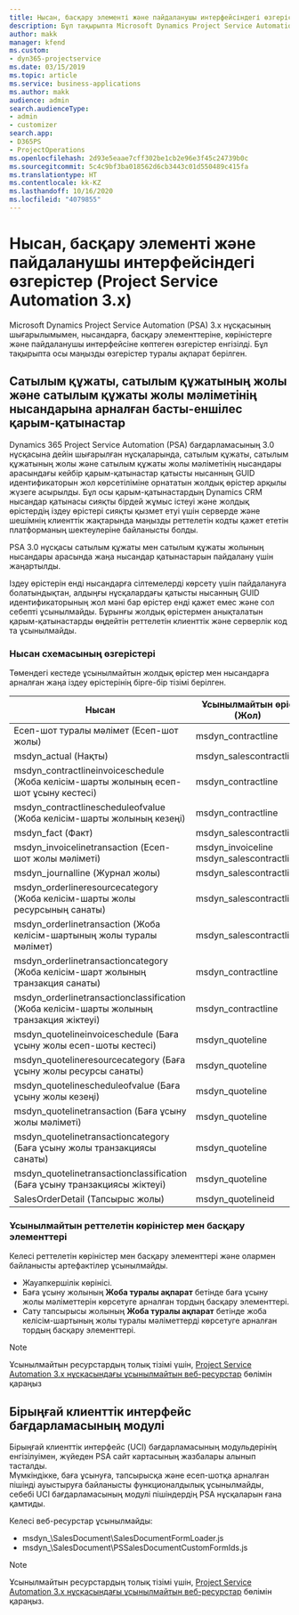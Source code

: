 ```yaml
---
title: Нысан, басқару элементі және пайдаланушы интерфейсіндегі өзгерістер (Project Service Automation 3.x)
description: Бұл тақырыпта Microsoft Dynamics Project Service Automation 3.x нұсқасы үшін шешім өзгерістері сипатталған.
author: makk
manager: kfend
ms.custom:
- dyn365-projectservice
ms.date: 03/15/2019
ms.topic: article
ms.service: business-applications
ms.author: makk
audience: admin
search.audienceType:
- admin
- customizer
search.app:
- D365PS
- ProjectOperations
ms.openlocfilehash: 2d93e5eaae7cff302be1cb2e96e3f45c24739b0c
ms.sourcegitcommit: 5c4c9bf3ba018562d6cb3443c01d550489c415fa
ms.translationtype: HT
ms.contentlocale: kk-KZ
ms.lasthandoff: 10/16/2020
ms.locfileid: "4079855"
---
```

# <a name="entity-control-and-user-interface-changes-project-service-automation-3x"></a>Нысан, басқару элементі және пайдаланушы интерфейсіндегі өзгерістер (Project Service Automation 3.x)
Microsoft Dynamics Project Service Automation (PSA) 3.x нұсқасының шығарылымымен, нысандарға, басқару элементтеріне, көріністерге және пайдаланушы интерфейсіне көптеген өзгерістер енгізілді. Бұл тақырыпта осы маңызды өзгерістер туралы ақпарат берілген.

## <a name="parent-child-relationships-for-sales-document-sales-document-line-sales-document-line-detail-entities"></a>Сатылым құжаты, сатылым құжатының жолы және сатылым құжаты жолы мәліметінің нысандарына арналған басты-еншілес қарым-қатынастар
Dynamics 365 Project Service Automation (PSA) бағдарламасының 3.0 нұсқасына дейін шығарылған нұсқаларында, сатылым құжаты, сатылым құжатының жолы және сатылым құжаты жолы мәліметінің нысандары арасындағы кейбір қарым-қатынастар қатысты нысанның GUID идентификаторын жол көрсетіліміне орнататын жолдық өрістер арқылы жүзеге асырылды. Бұл осы қарым-қатынастардың Dynamics CRM нысандар қатынасы сияқты бірдей жұмыс істеуі және жолдық өрістердің іздеу өрістері сияқты қызмет етуі үшін серверде және шешімнің клиенттік жақтарында маңызды реттелетін кодты қажет ететін платформаның шектеулеріне байланысты болды.

PSA 3.0 нұсқасы сатылым құжаты мен сатылым құжаты жолының нысандары арасында жаңа нысандар қатынастарын пайдалану үшін жаңартылды.

Іздеу өрістерін енді нысандарға сілтемелерді көрсету үшін пайдалануға болатындықтан, алдыңғы нұсқалардағы қатысты нысанның GUID идентификаторының жол мәні бар өрістер енді қажет емес және сол себепті ұсынылмайды. Бұрынғы жолдық өрістермен анықталатын қарым-қатынастарды өңдейтін реттелетін клиенттік және серверлік код та ұсынылмайды.

### <a name="entity-schema-changes"></a>Нысан схемасының өзгерістері
Төмендегі кестеде ұсынылмайтын жолдық өрістер мен нысандарға арналған жаңа іздеу өрістерінің бірге-бір тізімі берілген. 

 Нысан |   Ұсынылмайтын өріс (Жол) | Жаңа өріс (Іздеу)
--- | --- | ---
Есеп-шот туралы мәлімет (Есеп-шот жолы) |  msdyn_contractline |    msdyn_contractlineid
msdyn_actual (Нақты) | msdyn_salescontractline |   msdyn_salescontractlineid
msdyn_contractlineinvoiceschedule (Жоба келісім-шарты жолының есеп-шот ұсыну кестесі) |    msdyn_contractline |    msdyn_contractlineid
msdyn_contractlinescheduleofvalue (Жоба келісім-шарты жолының кезеңі) |   msdyn_contractline |    msdyn_contractlineid
msdyn_fact (Факт) | msdyn_salescontractline |   msdyn_salescontractlineid
msdyn_invoicelinetransaction (Есеп-шот жолы мәліметі) | msdyn_invoiceline <br> msdyn_salescontractline | msdyn_invoicelineid <br> msdyn_salescontractlineid
msdyn_journalline (Журнал жолы) |  msdyn_salescontractline |   msdyn_salescontractlineid
msdyn_orderlineresourcecategory (Жоба келісім-шарты жолы ресурсының санаты) | msdyn_salescontractline |   msdyn_contractlineid
msdyn_orderlinetransaction (Жоба келісім-шартының жолы туралы мәлімет) | msdyn_salescontractline |   msdyn_salescontractlineid
msdyn_orderlinetransactioncategory (Жоба келісім-шарт жолының транзакция санаты) |   msdyn_contractline |    msdyn_contractlineid
msdyn_orderlinetransactionclassification (Жоба келісім-шарты жолының транзакция жіктеуі) |   msdyn_contractline |    msdyn_contractlineid
msdyn_quotelineinvoiceschedule (Баға ұсыну жолы есеп-шоты кестесі) |  msdyn_quoteline |   msdyn_quotelineid
msdyn_quotelineresourcecategory (Баға ұсыну жолы ресурсы санаты) |    msdyn_quoteline |   msdyn_quotelineid
msdyn_quotelinescheduleofvalue (Баға ұсыну жолы кезеңі) | msdyn_quoteline |   msdyn_quotelineid
msdyn_quotelinetransaction (Баға ұсыну жолы мәліметі) |    msdyn_quoteline |   msdyn_quotelineid
msdyn_quotelinetransactioncategory (Баға ұсыну жолы транзакциясы санаты) |  msdyn_quoteline |   msdyn_quotelineid
msdyn_quotelinetransactionclassification (Баға ұсыну транзакциясы жіктеуі) |  msdyn_quoteline |   msdyn_quotelineid
SalesOrderDetail (Тапсырыс жолы) | msdyn_quotelineid | msdyn_quoteline 

### <a name="deprecated-custom-views-and-controls"></a>Ұсынылмайтын реттелетін көріністер мен басқару элементтері
Келесі реттелетін көріністер мен басқару элементтері және олармен байланысты артефактілер ұсынылмайды.

- Жауапкершілік көрінісі.
- Баға ұсыну жолының **Жоба туралы ақпарат** бетінде баға ұсыну жолы мәліметтерін көрсетуге арналған тордың басқару элементтері.
- Сату тапсырысы жолының **Жоба туралы ақпарат** бетінде жоба келісім-шартының жолы туралы мәліметтерді көрсетуге арналған тордың басқару элементтері.

> [!NOTE]
> Ұсынылмайтын ресурстардың толық тізімі үшін, [Project Service Automation 3.x нұсқасындағы ұсынылмайтын веб-ресурстар](../developer-guides/web-resources-deprecated-v3.x.md) бөлімін қараңыз

## <a name="unified-client-interface-app-module"></a>Бірыңғай клиенттік интерфейс бағдарламасының модулі
Бірыңғай клиенттік интерфейс (UCI) бағдарламасының модульдерінің енгізілуімен, жүйеден PSA сайт картасының жазбалары алынып тасталды.  
Мүмкіндікке, баға ұсынуға, тапсырысқа және есеп-шотқа арналған пішінді ауыстыруға байланысты функционалдылық ұсынылмайды, себебі UCI бағдарламасының модулі пішіндердің PSA нұсқаларын ғана қамтиды.  

Келесі веб-ресурстар ұсынылмайды:

- msdyn_\SalesDocument\SalesDocumentFormLoader.js
- msdyn_\SalesDocument\PSSalesDocumentCustomFormIds.js

> [!NOTE]
> Ұсынылмайтын ресурстардың толық тізімі үшін, [Project Service Automation 3.x нұсқасындағы ұсынылмайтын веб-ресурстар](../developer-guides/web-resources-deprecated-v3.x.md) бөлімін қараңыз.


